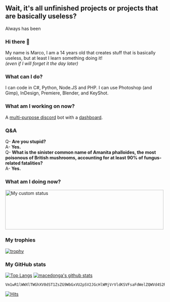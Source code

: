## Wait, it's all unfinished projects or projects that are basically useless?
Always has been

### Hi there 👋
My name is Marco, I am a 14 years old that creates stuff that is basically useless, but at least I learn something doing it!<br>
*(even if I will forget it the day later)*

### What can I do?
I can code in C#, Python, Node.JS and PHP. I can use Photoshop (and Gimp), InDesign, Premiere, Blender, and KeyShot.

### What am I working on now?
A [multi-purpose discord](https://github.com/macedonga/macedonga.discord.bot.utils) bot with a [dashboard](https://github.com/macedonga/bot.dashboard).

### Q&A
Q- **Are you stupid?**<br>
A- **Yes.**<br>
Q- **What is the sinister common name of Amanita phalloides, the most poisonous of British mushrooms, accounting for at least 90% of fungus-related fatalities?**<br>
A- **Yes.**

### What am I doing now?
<a href="https://actions.macedon.ga"><img  alt="My custom status" src="https://actions.macedon.ga/get?uid=wmwjpzeplngkggbpimypbupyuujtwtrp" width="500" height="125" /></a>

### My trophies
[![trophy](https://github-profile-trophy.vercel.app/?username=macedonga)](https://github.com/ryo-ma/github-profile-trophy)

### My GitHub stats
[![Top Langs](http://readme.stats.macedon.ga/api/top-langs/?username=macedonga)]()
[![macedonga's github stats](http://readme.stats.macedon.ga/api?username=macedonga)]()

```
Vm1wR1lWWXlTWGhXV0dST1ZsZG9WbGxVU2pSV2JGcHlWMjVrVldKSVFsaFdWelZQWVd4S2RHVkdhRnBXVm5CTVdWUkdXbVF5VGtaalJuQlhVbFJXYjFaclkzaFNiVlpIVkc1S2FsSXdXbGhXYWtaTFZsWmFTR1JIUm1oTlZscDFWVVpSZDFCUlBUMD0=
```
[![Hits](https://hits.seeyoufarm.com/api/count/incr/badge.svg?url=https%3A%2F%2Fgithub.com%2Fmacedonga%2Fmacedonga)](https://hits.seeyoufarm.com)

